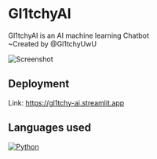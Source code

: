 
# Gl1tchyAI

Gl1tchyAI is an AI machine learning Chatbot  
~Created by @Gl1tchyUwU




![Screenshot](https://i.imgur.com/iyhqKJb.png)


## Deployment

Link: https://gl1tchy-ai.streamlit.app


## Languages used


[![Python](https://img.shields.io/badge/Python-14354C?style=for-the-badge&logo=python&logoColor=white)](https://www.python.org)
